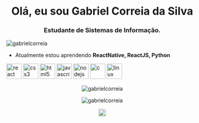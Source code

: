 <h1 align = "center"> Olá, eu sou Gabriel Correia da Silva </h1>
<h3 align = "center">Estudante de Sistemas de Informação.</h3>

<p align="left"><img src="https://komarev.com/ghpvc/?username=Gabriel110" alt="gabrielcorreia" /></p>

- Atualmente estou aprendendo **ReactNative, ReactJS, Python**

<p align="left">
 <img src="https://devicons.github.io/devicon/devicon.git/icons/react/react-original-wordmark.svg" alt="react" width="40" height="40"/>
 <img src="https://devicons.github.io/devicon/devicon.git/icons/css3/css3-original-wordmark.svg" alt="css3" width="40" height="40" />
 <img src="https://devicons.github.io/devicon/devicon.git/icons/html5/html5-original-wordmark.svg" alt="html5" width="40" height="40" />
 <img src="https://devicons.github.io/devicon/devicon.git/icons/javascript/javascript-original.svg" alt="javascript" width="40" height="40" />
 <img src="https://devicon.dev/devicon.git/icons/nodejs/nodejs-original.svg" alt="nodejs" width="40" height="40" />
 <img src="https://devicon.dev/devicon.git/icons/c/c-original.svg" alt="c" width="40" height="40" />
 <img src="https://devicon.dev/devicon.git/icons/linux/linux-original.svg" alt="linux" width="40" height="40" />
</p>
<p align="center">
  <img src="https://github-readme-stats.vercel.app/api?username=Gabriel110&show_icons=true&count_private=true" alt="gabrielcorreia" />
</p>

<p align="center">
  <img src="https://github-readme-stats.vercel.app/api/top-langs/?username=Gabriel110" alt="gabrielcorreia" />
</p>

<p align="center">

 <a href="https://www.linkedin.com/in/gabrielcorreiadasilva/" target="blank">
  <img align="center" src="https://cdn.jsdelivr.net/npm/simple-icons@3.0.1/icons/linkedin.svg" alt="https://www.linkedin.com/in/gabrielcorreiadasilva/" height="20" width="20" />
 </a>
</p>